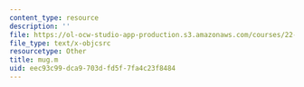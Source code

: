 ```yaml
---
content_type: resource
description: ''
file: https://ol-ocw-studio-app-production.s3.amazonaws.com/courses/22-312-engineering-of-nuclear-reactors-fall-2015/eec93c99dca9703dfd5f7fa4c23f8484_mug.m
file_type: text/x-objcsrc
resourcetype: Other
title: mug.m
uid: eec93c99-dca9-703d-fd5f-7fa4c23f8484
---
```

